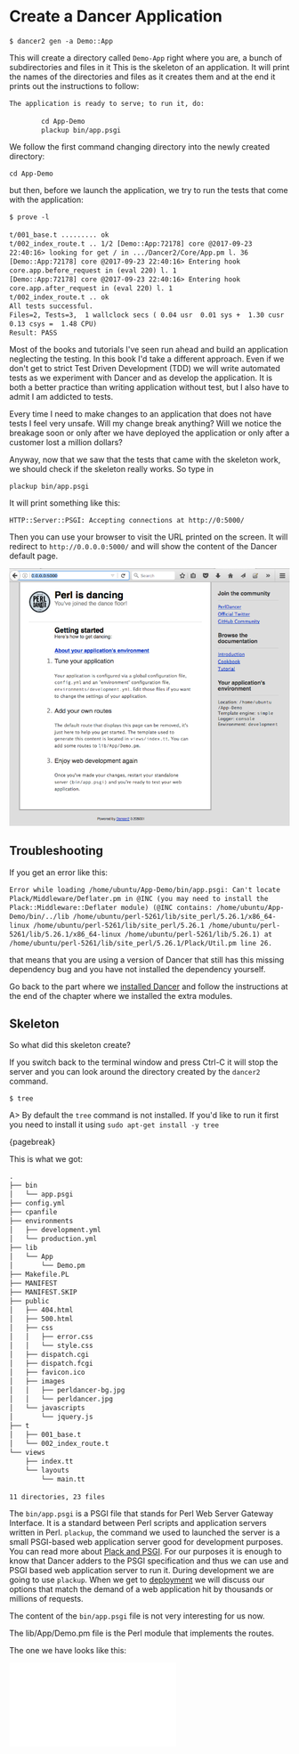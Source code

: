 # Create a Dancer Application



```
$ dancer2 gen -a Demo::App
```

This will create a directory called `Demo-App` right where you are, a bunch of subdirectories and files in it  This is the skeleton of an application. It will print the names of the directories and files as it creates them and at the end it prints out the instructions to follow:

```
The application is ready to serve; to run it, do:

        cd App-Demo
        plackup bin/app.psgi
```

We follow the first command changing directory into the newly created directory:

```
cd App-Demo
```

but then, before we launch the application, we try to run the tests that come with the application:

```
$ prove -l

t/001_base.t ......... ok
t/002_index_route.t .. 1/2 [Demo::App:72178] core @2017-09-23 22:40:16> looking for get / in .../Dancer2/Core/App.pm l. 36
[Demo::App:72178] core @2017-09-23 22:40:16> Entering hook core.app.before_request in (eval 220) l. 1
[Demo::App:72178] core @2017-09-23 22:40:16> Entering hook core.app.after_request in (eval 220) l. 1
t/002_index_route.t .. ok
All tests successful.
Files=2, Tests=3,  1 wallclock secs ( 0.04 usr  0.01 sys +  1.30 cusr  0.13 csys =  1.48 CPU)
Result: PASS
```

Most of the books and tutorials I've seen run ahead and build an application neglecting the testing. In this book I'd take a different approach. Even if we don't get to strict Test Driven Development (TDD) we will write automated tests as we experiment with Dancer and as develop the application. It is both a better practice than writing application without test, but I also have to admit I am addicted to tests.

Every time I need to make changes to an application that does not have tests I feel very unsafe. Will my change break anything? Will we notice the breakage soon or only after we have deployed the application or only after a customer lost a million dollars?

Anyway, now that we saw that the tests that came with the skeleton work, we should check if the skeleton really works. So type in

```
plackup bin/app.psgi
```

It will print something like this:

```
HTTP::Server::PSGI: Accepting connections at http://0:5000/
```

Then you can use your browser to visit the URL printed on the screen. It will redirect to `http://0.0.0.0:5000/` and will show the content of the Dancer default page.

![Dancer default page](images/dancer-default-page.png)


## Troubleshooting

If you get an error like this:

```
Error while loading /home/ubuntu/App-Demo/bin/app.psgi: Can't locate Plack/Middleware/Deflater.pm in @INC (you may need to install the Plack::Middleware::Deflater module) (@INC contains: /home/ubuntu/App-Demo/bin/../lib /home/ubuntu/perl-5261/lib/site_perl/5.26.1/x86_64-linux /home/ubuntu/perl-5261/lib/site_perl/5.26.1 /home/ubuntu/perl-5261/lib/5.26.1/x86_64-linux /home/ubuntu/perl-5261/lib/5.26.1) at /home/ubuntu/perl-5261/lib/site_perl/5.26.1/Plack/Util.pm line 26.
```

that means that you are using a version of Dancer that still has this missing dependency bug and you have not installed the dependency yourself.

Go back to the part where we [installed Dancer](#install-dancer) and follow the instructions at the end of the chapter where we installed the extra modules.

## Skeleton

So what did this skeleton create?

If you switch back to the terminal window and press Ctrl-C it will stop the server and you can look around the directory created by the `dancer2` command.


```
$ tree
```

A> By default the `tree` command is not installed. If you'd like to run it first you need to install it using `sudo apt-get install -y tree`

{pagebreak}

This is what we got:

```
.
├── bin
│   └── app.psgi
├── config.yml
├── cpanfile
├── environments
│   ├── development.yml
│   └── production.yml
├── lib
│   └── App
│       └── Demo.pm
├── Makefile.PL
├── MANIFEST
├── MANIFEST.SKIP
├── public
│   ├── 404.html
│   ├── 500.html
│   ├── css
│   │   ├── error.css
│   │   └── style.css
│   ├── dispatch.cgi
│   ├── dispatch.fcgi
│   ├── favicon.ico
│   ├── images
│   │   ├── perldancer-bg.jpg
│   │   └── perldancer.jpg
│   └── javascripts
│       └── jquery.js
├── t
│   ├── 001_base.t
│   └── 002_index_route.t
└── views
    ├── index.tt
    └── layouts
        └── main.tt

11 directories, 23 files
```

The `bin/app.psgi` is a PSGI file that stands for Perl Web Server Gateway Interface. It is a standard between Perl scripts and application servers written in Perl.
`plackup`, the command we used to launched the server is a small PSGI-based web application server good for development purposes. You can read more about [Plack and PSGI](http://plackperl.org/). For our purposes it is enough to know that Dancer adders to the PSGI specification and thus we can use and PSGI based web application server to run it. During development we are going to use `plackup`. When we get to [deployment](#deployment) we will discuss our options that match the demand of a web application hit by thousands or millions of requests.

The content of the `bin/app.psgi` file is not very interesting for us now.

The lib/App/Demo.pm file is the Perl module that implements the routes.

The one we have looks like this:

![code/1/lib/App/Demo.pm](code/1/lib/App/Demo.pm)


